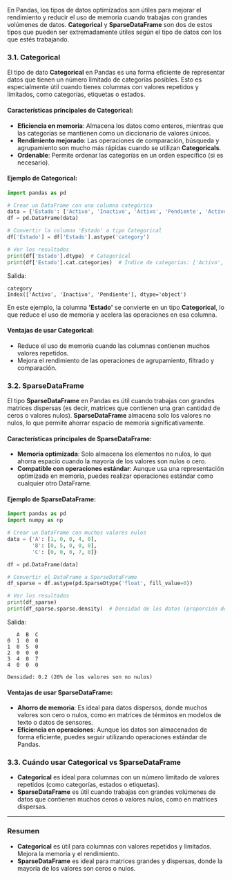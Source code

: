 

En Pandas, los tipos de datos optimizados son útiles para mejorar el rendimiento y reducir el uso de memoria cuando trabajas con grandes volúmenes de datos. **Categorical** y **SparseDataFrame** son dos de estos tipos que pueden ser extremadamente útiles según el tipo de datos con los que estés trabajando.

### 3.1. **Categorical**

El tipo de dato **Categorical** en Pandas es una forma eficiente de representar datos que tienen un número limitado de categorías posibles. Esto es especialmente útil cuando tienes columnas con valores repetidos y limitados, como categorías, etiquetas o estados.

#### Características principales de **Categorical**:
- **Eficiencia en memoria**: Almacena los datos como enteros, mientras que las categorías se mantienen como un diccionario de valores únicos.
- **Rendimiento mejorado**: Las operaciones de comparación, búsqueda y agrupamiento son mucho más rápidas cuando se utilizan **Categoricals**.
- **Ordenable**: Permite ordenar las categorías en un orden específico (si es necesario).

#### Ejemplo de **Categorical**:
```python
import pandas as pd

# Crear un DataFrame con una columna categórica
data = {'Estado': ['Activo', 'Inactivo', 'Activo', 'Pendiente', 'Activo']}
df = pd.DataFrame(data)

# Convertir la columna 'Estado' a tipo Categorical
df['Estado'] = df['Estado'].astype('category')

# Ver los resultados
print(df['Estado'].dtype)  # Categorical
print(df['Estado'].cat.categories)  # Índice de categorías: ['Activo', 'Inactivo', 'Pendiente']
```

Salida:
```
category
Index(['Activo', 'Inactivo', 'Pendiente'], dtype='object')
```

En este ejemplo, la columna **'Estado'** se convierte en un tipo **Categorical**, lo que reduce el uso de memoria y acelera las operaciones en esa columna.

#### **Ventajas de usar Categorical**:
- Reduce el uso de memoria cuando las columnas contienen muchos valores repetidos.
- Mejora el rendimiento de las operaciones de agrupamiento, filtrado y comparación.

### 3.2. **SparseDataFrame**

El tipo **SparseDataFrame** en Pandas es útil cuando trabajas con grandes matrices dispersas (es decir, matrices que contienen una gran cantidad de ceros o valores nulos). **SparseDataFrame** almacena solo los valores no nulos, lo que permite ahorrar espacio de memoria significativamente.

#### Características principales de **SparseDataFrame**:
- **Memoria optimizada**: Solo almacena los elementos no nulos, lo que ahorra espacio cuando la mayoría de los valores son nulos o cero.
- **Compatible con operaciones estándar**: Aunque usa una representación optimizada en memoria, puedes realizar operaciones estándar como cualquier otro DataFrame.

#### Ejemplo de **SparseDataFrame**:
```python
import pandas as pd
import numpy as np

# Crear un DataFrame con muchos valores nulos
data = {'A': [1, 0, 0, 4, 0],
        'B': [0, 5, 0, 0, 0],
        'C': [0, 0, 0, 7, 0]}

df = pd.DataFrame(data)

# Convertir el DataFrame a SparseDataFrame
df_sparse = df.astype(pd.SparseDtype('float', fill_value=0))

# Ver los resultados
print(df_sparse)
print(df_sparse.sparse.density)  # Densidad de los datos (proporción de valores no nulos)
```

Salida:
```
   A  B  C
0  1  0  0
1  0  5  0
2  0  0  0
3  4  0  7
4  0  0  0

Densidad: 0.2 (20% de los valores son no nulos)
```

#### **Ventajas de usar SparseDataFrame**:
- **Ahorro de memoria**: Es ideal para datos dispersos, donde muchos valores son cero o nulos, como en matrices de términos en modelos de texto o datos de sensores.
- **Eficiencia en operaciones**: Aunque los datos son almacenados de forma eficiente, puedes seguir utilizando operaciones estándar de Pandas.

### 3.3. **Cuándo usar Categorical vs SparseDataFrame**

- **Categorical** es ideal para columnas con un número limitado de valores repetidos (como categorías, estados o etiquetas).
- **SparseDataFrame** es útil cuando trabajas con grandes volúmenes de datos que contienen muchos ceros o valores nulos, como en matrices dispersas.

---

### Resumen

- **Categorical** es útil para columnas con valores repetidos y limitados. Mejora la memoria y el rendimiento.
- **SparseDataFrame** es ideal para matrices grandes y dispersas, donde la mayoría de los valores son ceros o nulos.

